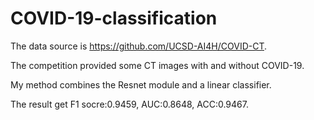 # COVID-19-classification

The data source is https://github.com/UCSD-AI4H/COVID-CT.

The competition provided some CT images with and without COVID-19.

My method combines the Resnet module and a linear classifier.

The result get F1 socre:0.9459, AUC:0.8648, ACC:0.9467.
